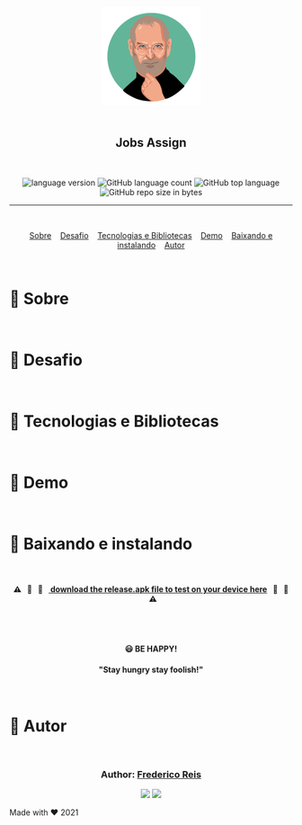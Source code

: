 <div align="center" style="margin-bottom:10px">
  <img alt="Get Recipes"
    src="src/assets/jobs.png"
  />

</div>

<h2 align="center" style="margin:50px">
   Jobs Assign
</h2>

<div align="center">

  <img alt="language version" src="https://img.shields.io/badge/Node-v_12.13.1-339933?logo=node.js">

  <img alt="GitHub language count" src="https://img.shields.io/github/languages/count/Fred-Reis/react-native-wmelonapp">

  <img alt="GitHub top language" src="https://img.shields.io/github/languages/top/Fred-Reis/react-native-wmelonapp">

  <img alt="GitHub repo size in bytes" src="https://img.shields.io/github/repo-size/Fred-Reis/react-native-wmelonapp">

</div>

<hr/>

<br/>

<p align="center">
  <a href="#-sobre">Sobre</a> &nbsp;&nbsp;
  <a href="#-desafio">Desafio</a> &nbsp;&nbsp;
  <a href="#-tecnologias-e-bibliotecas">Tecnologias e Bibliotecas</a> &nbsp;&nbsp;
  <a href="#-demo">Demo</a> &nbsp;&nbsp;
  <a href="#-baixando-e-instalando">Baixando e instalando</a> &nbsp;&nbsp;
  <a href="#-autor">Autor</a>
</p>

<br/>

# 🚨 Sobre

<br/>

# 🚨 Desafio

<br/>

# 🚨 Tecnologias e Bibliotecas

<br/>

# 🚨 Demo

<br/>

# 🚨 Baixando e instalando

<br/>

<h4 align="center">
 ⚠️ &nbsp;&nbsp;🚨 &nbsp;&nbsp;🚧 &nbsp;&nbsp;<a alt="Frederico Reis" href="https://github.com/Fred-Reis/react-native-wmelonapp/raw/main/android/app/build/outputs/apk/release/app-release.apk"> download the release.apk file to test on your device here</a> &nbsp;&nbsp;🚧 &nbsp;&nbsp;🚨 &nbsp;&nbsp;⚠️
</h4>

<br/>

<br/>

<h4 align="center">
😃  <strong>BE HAPPY!</strong>
</h4>

<h4 align="center">
  "Stay hungry stay foolish!"
</h4>

<br/>

# 🚨 Autor

<br/>

<h3 align="center">
Author: <a alt="Fred-Reis" href="https://github.com/Fred-Reis">Frederico Reis</a>
</h3>

<p align="center">

  <a alt="Frederico Reis" href="https://www.linkedin.com/in/frederico-reis-dev/">
    <img src="https://img.shields.io/badge/LinkedIn-Frederico_Reis-0077B5?logo=linkedin"/></a>
  <a alt="Frederico Reis" href="https://github.com/Fred-Reis ">
  <img src="https://img.shields.io/badge/Fred_Reis-GitHub-000?logo=github"/></a>

</p>

Made with ♥️ 2021

<!-- <h4 align="center">
  🚧 &nbsp;&nbsp; Project README &nbsp;&nbsp; 🚀  &nbsp;&nbsp;under construction... &nbsp;&nbsp; 🚧
</h4> -->
